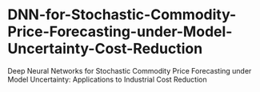 # DNN-for-Stochastic-Commodity-Price-Forecasting-under-Model-Uncertainty-Cost-Reduction
Deep Neural Networks for Stochastic Commodity Price Forecasting under Model Uncertainty: Applications to Industrial Cost Reduction
